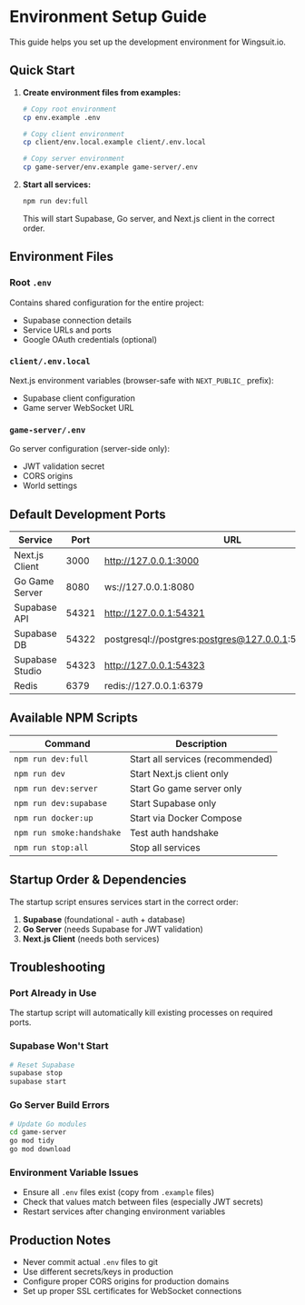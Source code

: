 # Environment Setup Guide

This guide helps you set up the development environment for Wingsuit.io.

## Quick Start

1. **Create environment files from examples:**
   ```bash
   # Copy root environment
   cp env.example .env
   
   # Copy client environment
   cp client/env.local.example client/.env.local
   
   # Copy server environment  
   cp game-server/env.example game-server/.env
   ```

2. **Start all services:**
   ```bash
   npm run dev:full
   ```

   This will start Supabase, Go server, and Next.js client in the correct order.

## Environment Files

### Root `.env`
Contains shared configuration for the entire project:
- Supabase connection details
- Service URLs and ports
- Google OAuth credentials (optional)

### `client/.env.local`
Next.js environment variables (browser-safe with `NEXT_PUBLIC_` prefix):
- Supabase client configuration
- Game server WebSocket URL

### `game-server/.env`
Go server configuration (server-side only):
- JWT validation secret
- CORS origins
- World settings

## Default Development Ports

| Service | Port | URL |
|---------|------|-----|
| Next.js Client | 3000 | http://127.0.0.1:3000 |
| Go Game Server | 8080 | ws://127.0.0.1:8080 |
| Supabase API | 54321 | http://127.0.0.1:54321 |
| Supabase DB | 54322 | postgresql://postgres:postgres@127.0.0.1:54322/postgres |
| Supabase Studio | 54323 | http://127.0.0.1:54323 |
| Redis | 6379 | redis://127.0.0.1:6379 |

## Available NPM Scripts

| Command | Description |
|---------|-------------|
| `npm run dev:full` | Start all services (recommended) |
| `npm run dev` | Start Next.js client only |
| `npm run dev:server` | Start Go game server only |
| `npm run dev:supabase` | Start Supabase only |
| `npm run docker:up` | Start via Docker Compose |
| `npm run smoke:handshake` | Test auth handshake |
| `npm run stop:all` | Stop all services |

## Startup Order & Dependencies

The startup script ensures services start in the correct order:

1. **Supabase** (foundational - auth + database)
2. **Go Server** (needs Supabase for JWT validation)
3. **Next.js Client** (needs both services)

## Troubleshooting

### Port Already in Use
The startup script will automatically kill existing processes on required ports.

### Supabase Won't Start
```bash
# Reset Supabase
supabase stop
supabase start
```

### Go Server Build Errors
```bash
# Update Go modules
cd game-server
go mod tidy
go mod download
```

### Environment Variable Issues
- Ensure all `.env` files exist (copy from `.example` files)
- Check that values match between files (especially JWT secrets)
- Restart services after changing environment variables

## Production Notes

- Never commit actual `.env` files to git
- Use different secrets/keys in production
- Configure proper CORS origins for production domains
- Set up proper SSL certificates for WebSocket connections
